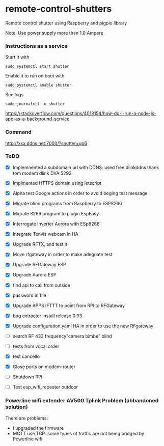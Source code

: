 # remote-control-shutters

Remote control shutter using Raspberry and pigpio library

Note: Use power supply more than 1.0 Ampere


### Instructions as a service

Start it with

    sudo systemctl start shutter

Enable it to run on boot with

    sudo systemctl enable shutter

See logs

    sudo journalctl -u shutter

https://stackoverflow.com/questions/4018154/how-do-i-run-a-node-js-app-as-a-background-service

### Command
http://xxx.ddns.net:7000/?shutter=up6


### ToDO
- [x] Implemnented a subdomain url with DDNS: used free dlinkddns thank tom modem dlink DVA 5292  
- [x] Implmented HTTPS domain using letscript
- [x] Alpha test Google actions in order to avoid beging test message
- [x] Migrate blind programs from Raspberry to ESP8266
- [x] Migrate 8266 program to plugin EspEasy
- [x] Interrogate Inverter Aurora with ESp8266
- [X] Integrate Tenvis webcam in HA
- [X] Upgrade RFTX, and test it
- [X] Move rfgateway in order to make adeguate test
- [X] Upgrade RFGateway ESP
- [x] Upgrade Aurora ESP
- [x] find api to call from outside
- [x] password in file
- [x] Upgrade APPS IFTTT to point from RPI to RFGateway
- [X] bug extractor install release 0.93
- [X] Upgrade configuration.yaml HA in order to use the new RFgateway
- [ ] search RF 433 frequency"camera bimbe" blind
- [ ] tests from vocal order
- [x] test cancello
- [x] Close ports on modem-router
- [ ] Shutdown RPI
- [ ] Test esp_wifi_repeater outdoor


### Powerline wifi extender AV500 Tplink Problem (abbandoned solution)
There are problems:
- I upgraded the firmware
- MQTT use TCP: some types of traffic are not being bridged by Powerline wifi
